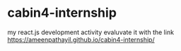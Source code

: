# cabin4-internship
my react.js development activity
evaluvate it with the link 
https://ameenpathayil.github.io/cabin4-internship/
